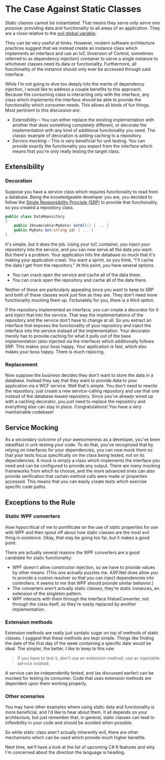 # The Case Against Static Classes

Static classes cannot be instantiated. That means they serve only serve one purpose: providing data and functionality to all areas of an application. They are a close relative to the [evil global variable](http://c2.com/cgi/wiki?GlobalVariablesAreBad).

They can be very useful at times. However, modern software architecture practices suggest that we instead create an instance class which implements an interface and use an IoC (Inversion of Control, sometimes referred to as dependency injection) container to serve a single instance to whichever classes need its data or functionality. Furthermore, all functionality of the instance should only ever be accessed through said interface.

While I'm not going to dive too deeply into the merits of dependency injection, I would like to address a couple benefits to this approach. Because the consuming class is interacting only with the interface, any class which implements the interface should be able to provide the functionality which consumer needs. This allows all kinds of fun things. Most pertinent to this discussion are:

- *Extensibility* – You can either replace the existing implementation with another that does something completely different, or decorate the implementation with any kind of additional functionality you need. The classic example of decoration is adding caching to a repository.
- *Service mocking* – This is very beneficial for unit testing. You can provide exactly the functionality you expect from the interface which means that you're only really testing the target class.
## Extensibility

### Decoration

Suppose you have a service class which requires functionality to read from a database. Being the knowledgeable developer you are, you decided to follow the [Single Responsibility Principle (SRP)](http://en.wikipedia.org/wiki/Single_responsibility_principle) to provide that functionality, so you created a repository class.

```c#
public class DataRepository
{
    public IEnumerable<MyData> GetAll() { ... }
    public MyData Get(string id) { ... }
}
```

It's simple, but it does the job. Using your IoC container, you inject your repository into the service, and you can now serve all the data you want. But there's a problem. Your application hits the database so much that it's making your application crawl. You want a sprint, so you think, “I'll cache the data I get from the repository.” At this point, you have several options.

- You can crack open the service and cache all of the data there.
- You can crack open the repository and cache all of the data there.

Neither of these are particularly appealing since you want to keep to SRP and both of these classes work just fine as they are. They don't need more functionality mucking them up. Fortunately for you, there is a third option.

If the repository implemented an interface, you can create a decorator for it and inject that into the service. That way the implementations of the repository and the service don't have to change at all.
So you extract an interface that exposes the functionality of your repository and inject the interface into the service instead of the implementation. Your decorator merely has to provide caching for what it pulls out of the base implementation (also injected via the interface) which additionally follows SRP. This makes your boss happy. Your application is fast, which also makes your boss happy. There is much rejoicing.

### Replacement

Now suppose the business decides they don't want to store the data in a database. Instead they say that they want to provide data to your application via a WCF service. Well that's simple. You don't need to rewrite the repository; just create a new service-calling repository and use that one instead of the database-based repository. Since you've already wired up with a caching decorator, you just need to replace the repository and everything else can stay in place. Congratulations! You have a very maintainable codebase!

## Service Mocking

As a secondary outcome of your awesomeness as a developer, you've been steadfast in unit-testing your code. To do that, you've recognized that by relying on interfaces for your dependencies, you can now mock them so that your tests focus specifically on the class being tested, not on its dependencies. A mock is simply a class which implements the interface you need and can be configured to provide any output. There are many mocking frameworks from which to choose, and the more advanced ones can also provide verification that certain method calls were made or properties accessed. This means that you can easily create tests which exercise specific code paths.

## Exceptions to the Rule

### Static WPF converters

How hypocritical of me to pontificate on the use of static properties for use with WPF and then spout off about how static classes are the most evil thing in existence. Okay, that may be going too far, but it makes a good point.

There are actually several reasons the WPF converters are a good candidate for static functionality:

- WPF doesn't allow constructor injection, so we have to provide values by other means. (This one actually puzzles me. ASP.Net does allow you to provide a custom resolver so that you can inject dependencies into controllers. It seems to me that WPF should provide similar behavior.)
- The converters aren't actually static classes; they're static instances, an extension of the singleton pattern.
- WPF interacts with them through the interface IValueConverter, not through the class itself, so they're easily replaced by another implementation.

### Extension methods

Extension methods are really just syntatic sugar on top of methods of static classes. I suggest that these methods are kept simple. Things like finding the date of the first day of the week containing a specific date would be ideal. The simpler, the better. I like to keep to this rule:

> If you have to test it, don't use an extension method; use an injectable service instead.

A service can be independently tested, and (as discussed earlier) can be mocked for testing its consumer. Code that uses extension methods are dependent upon them working properly.

### Other scenarios

You may have other examples where using static data and functionality is more beneficial, and I'd like to hear about them. It all depends on your architecture, but just remember that, in general, static classes can lead to inflexibility in your code and should be avoided when possible.

So while static class aren't actually inherently evil, there are other mechanisms which can be used which provide much higher benefits.

Next time, we'll have a look at the list of upcoming C# 6 features and why I'm concerned about the direction the language is heading.